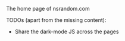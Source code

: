 The home page of nsrandom.com

TODOs (apart from the missing content):
*  Share the dark-mode JS across the pages
